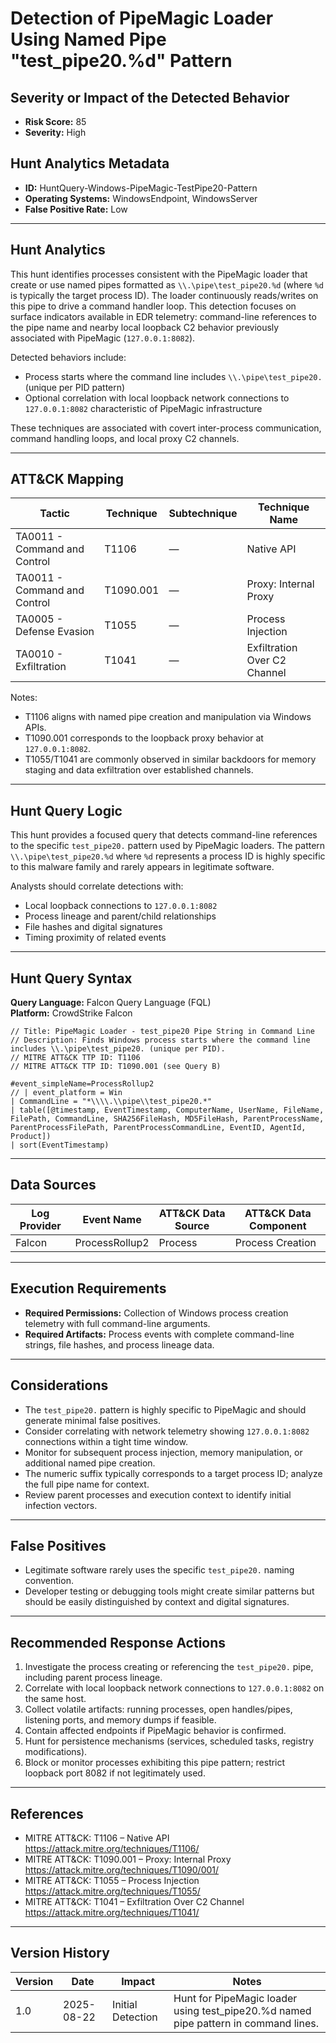 # Detection of PipeMagic Loader Using Named Pipe "test_pipe20.%d" Pattern

## Severity or Impact of the Detected Behavior
- **Risk Score:** 85
- **Severity:** High

## Hunt Analytics Metadata
- **ID:** HuntQuery-Windows-PipeMagic-TestPipe20-Pattern
- **Operating Systems:** WindowsEndpoint, WindowsServer
- **False Positive Rate:** Low

---

## Hunt Analytics
This hunt identifies processes consistent with the PipeMagic loader that create or use named pipes formatted as `\\.\pipe\test_pipe20.%d` (where `%d` is typically the target process ID). The loader continuously reads/writes on this pipe to drive a command handler loop. This detection focuses on surface indicators available in EDR telemetry: command-line references to the pipe name and nearby local loopback C2 behavior previously associated with PipeMagic (`127.0.0.1:8082`).

Detected behaviors include:
- Process starts where the command line includes `\\.\pipe\test_pipe20.` (unique per PID pattern)
- Optional correlation with local loopback network connections to `127.0.0.1:8082` characteristic of PipeMagic infrastructure

These techniques are associated with covert inter-process communication, command handling loops, and local proxy C2 channels.

---

## ATT&CK Mapping

| Tactic                        | Technique   | Subtechnique | Technique Name                                   |
|------------------------------|-------------|--------------|--------------------------------------------------|
| TA0011 - Command and Control | T1106       | —            | Native API                                       |
| TA0011 - Command and Control | T1090.001   | —            | Proxy: Internal Proxy                            |
| TA0005 - Defense Evasion     | T1055       | —            | Process Injection                                |
| TA0010 - Exfiltration        | T1041       | —            | Exfiltration Over C2 Channel                     |

Notes:
- T1106 aligns with named pipe creation and manipulation via Windows APIs.
- T1090.001 corresponds to the loopback proxy behavior at `127.0.0.1:8082`.
- T1055/T1041 are commonly observed in similar backdoors for memory staging and data exfiltration over established channels.

---

## Hunt Query Logic
This hunt provides a focused query that detects command-line references to the specific `test_pipe20.` pattern used by PipeMagic loaders. The pattern `\\.\pipe\test_pipe20.%d` where `%d` represents a process ID is highly specific to this malware family and rarely appears in legitimate software.

Analysts should correlate detections with:
- Local loopback connections to `127.0.0.1:8082`
- Process lineage and parent/child relationships
- File hashes and digital signatures
- Timing proximity of related events

---

## Hunt Query Syntax

**Query Language:** Falcon Query Language (FQL)  
**Platform:** CrowdStrike Falcon

```fql
// Title: PipeMagic Loader - test_pipe20 Pipe String in Command Line
// Description: Finds Windows process starts where the command line includes \\.\pipe\test_pipe20. (unique per PID).
// MITRE ATT&CK TTP ID: T1106
// MITRE ATT&CK TTP ID: T1090.001 (see Query B)

#event_simpleName=ProcessRollup2
// | event_platform = Win
| CommandLine = "*\\\\.\\pipe\\test_pipe20.*"
| table([@timestamp, EventTimestamp, ComputerName, UserName, FileName, FilePath, CommandLine, SHA256FileHash, MD5FileHash, ParentProcessName, ParentProcessFilePath, ParentProcessCommandLine, EventID, AgentId, Product])
| sort(EventTimestamp)
```

---

## Data Sources

| Log Provider | Event Name                | ATT&CK Data Source | ATT&CK Data Component |
|--------------|--------------------------|--------------------|-----------------------|
| Falcon       | ProcessRollup2           | Process            | Process Creation      |

---

## Execution Requirements
- **Required Permissions:** Collection of Windows process creation telemetry with full command-line arguments.
- **Required Artifacts:** Process events with complete command-line strings, file hashes, and process lineage data.

---

## Considerations
- The `test_pipe20.` pattern is highly specific to PipeMagic and should generate minimal false positives.
- Consider correlating with network telemetry showing `127.0.0.1:8082` connections within a tight time window.
- Monitor for subsequent process injection, memory manipulation, or additional named pipe creation.
- The numeric suffix typically corresponds to a target process ID; analyze the full pipe name for context.
- Review parent processes and execution context to identify initial infection vectors.

---

## False Positives
- Legitimate software rarely uses the specific `test_pipe20.` naming convention.
- Developer testing or debugging tools might create similar patterns but should be easily distinguished by context and digital signatures.

---

## Recommended Response Actions
1. Investigate the process creating or referencing the `test_pipe20.` pipe, including parent process lineage.
2. Correlate with local loopback network connections to `127.0.0.1:8082` on the same host.
3. Collect volatile artifacts: running processes, open handles/pipes, listening ports, and memory dumps if feasible.
4. Contain affected endpoints if PipeMagic behavior is confirmed.
5. Hunt for persistence mechanisms (services, scheduled tasks, registry modifications).
6. Block or monitor processes exhibiting this pipe pattern; restrict loopback port 8082 if not legitimately used.

---

## References
- MITRE ATT&CK: T1106 – Native API https://attack.mitre.org/techniques/T1106/
- MITRE ATT&CK: T1090.001 – Proxy: Internal Proxy https://attack.mitre.org/techniques/T1090/001/
- MITRE ATT&CK: T1055 – Process Injection https://attack.mitre.org/techniques/T1055/
- MITRE ATT&CK: T1041 – Exfiltration Over C2 Channel https://attack.mitre.org/techniques/T1041/

---

## Version History

| Version | Date       | Impact            | Notes                                                                 |
|---------|------------|-------------------|-----------------------------------------------------------------------|
| 1.0     | 2025-08-22 | Initial Detection | Hunt for PipeMagic loader using test_pipe20.%d named pipe pattern in command lines. |
